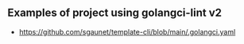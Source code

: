 

## Examples of project using golangci-lint v2

* https://github.com/sgaunet/template-cli/blob/main/.golangci.yaml
